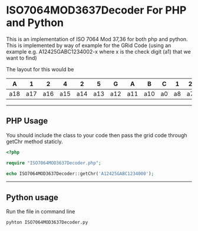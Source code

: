 # ISO7064MOD3637Decoder For PHP and Python

This is an implementation of ISO 7064 Mod 37,36 for both php and python.
This is implemented by way of example for the GRid Code (using an example e.g. A12425GABC1234002-x where x is the check digit (a1) that we want to find)

The layout for this would be

| A   | 1   | 2   | 4   | 2   | 5   | G   | A   | B  | C    | 1   | 2   | 3   | 4   | 0   | 0   | 2   | x   |
| --- | --- | --- | --- | --- | --- | --- | --- | --- | --- | --- | --- | --- | --- | --- | --- | --- | --- |
| a18 | a17 | a16 | a15 | a14 | a13 | a12 | a11 | a10 | a0  | a8  | a7  | a6  | a5  | a4  | a3  | a2  | a1  |

-----

## PHP Usage

You should include the class to your code then pass the grid code through getChr method staticly.

```php
<?php

require "ISO7064MOD3637Decoder.php";

echo ISO7064MOD3637Decoder::getChr('A12425GABC1234000');

```




------------

## Python usage
Run the file in command line
```
pyhton ISO7064MOD3637Decoder.py
```
